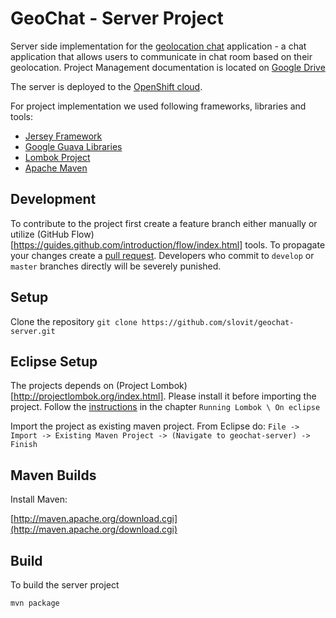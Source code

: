 GeoChat - Server Project
===

Server side implementation for the [geolocation chat](https://github.com/emeryduh/AndroidProject) application - a chat application that allows users to communicate in chat room based on their geolocation.
Project Management documentation is located on [Google Drive](https://drive.google.com/folderview?id=0B-zlvMnzIsA_c0JGc0w0UXFjVVk&usp=sharing_eil)

The server is deployed to the [OpenShift cloud](http://geochat-slovit.rhcloud.com).

For project implementation we used following frameworks, libraries and tools:
- [Jersey Framework](https://jersey.java.net)
- [Google Guava Libraries](https://code.google.com/p/guava-libraries/)
- [Lombok Project](http://projectlombok.org/index.html)
- [Apache Maven](http://maven.apache.org)

Development
---
To contribute to the project first create a feature branch either manually or utilize (GitHub Flow)[https://guides.github.com/introduction/flow/index.html] tools. 
To propagate your changes create a [pull request](https://help.github.com/articles/using-pull-requests). Developers who commit to `develop` or `master` branches directly will be severely punished.

Setup
---

Clone the repository
`git clone https://github.com/slovit/geochat-server.git`

Eclipse Setup
---

The projects depends on (Project Lombok)[http://projectlombok.org/index.html]. Please install it before importing the project.
Follow the [instructions](http://projectlombok.org/features/index.html) in the chapter `Running Lombok \ On eclipse`

Import the project as existing maven project. From Eclipse do:
`File -> Import -> Existing Maven Project -> (Navigate to geochat-server) -> Finish`

Maven Builds
---

Install Maven:

[http://maven.apache.org/download.cgi](http://maven.apache.org/download.cgi)

Build
---

To build the server project

`mvn package`
